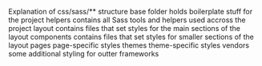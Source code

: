 Explanation of css/sass/** structure
    base            folder holds boilerplate stuff for the project
    helpers         contains all Sass tools and helpers used accross the project
    layout          contains files that set styles for the main sections of the layout
    components      contains files that set styles for smaller sections of the layout
    pages           page-specific styles
    themes          theme-specific styles
    vendors         some additional styling for outter frameworks